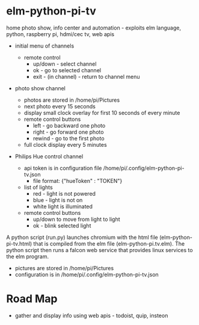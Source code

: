 # elm-python-pi-tv
home photo show, info center and automation - exploits elm language, python, raspberry pi, hdmi/cec tv, web apis

- initial menu of channels
  - remote control
    - up/down - select channel
    - ok - go to selected channel
    - exit - (in channel) - return to channel menu
- photo show channel
  - photos are stored in /home/pi/Pictures
  - next photo every 15 seconds
  - display small clock overlay for first 10 seconds of every minute
  - remote control buttons
    - left - go backward one photo
    - right - go forward one photo
    - rewind - go to the first photo
  - full clock display every 5 minutes

- Philips Hue control channel
  - api token is in configuration file /home/pi/.config/elm-python-pi-tv.json
    - file format: {"hueToken" : "TOKEN"}
  - list of lights
    - red - light is not powered
    - blue - light is not on
    - white light is illuminated
  - remote control buttons
    - up/down to move from light to light
    - ok - blink selected light

A python script (run.py) launches chromium with the html file (elm-python-pi-tv.html) that is compiled from the elm file (elm-python-pi.tv.elm).
The python script then runs a falcon web service that provides linux services to the elm program.

- pictures are stored in /home/pi/Pictures
- configuration is in /home/pi/.config/elm-python-pi-tv.json

# Road Map

- gather and display info using web apis - todoist, quip, insteon
